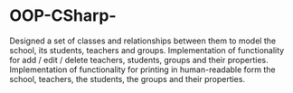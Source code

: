 # OOP-CSharp-
Designed a set of classes and relationships between them to model the school, its students, teachers and groups. Implementation of functionality for add / edit / delete teachers, students, groups and their properties. Implementation of functionality for printing in human-readable form the school, teachers, the students, the groups and their properties.
